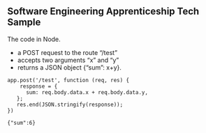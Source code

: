 ## Software Engineering Apprenticeship Tech Sample

The code in Node.

* a POST request to the route “/test”
* accepts two arguments “x” and “y” 
* returns a JSON object {“sum”: x+y}. 


```
app.post('/test', function (req, res) {
    response = {
      sum: req.body.data.x + req.body.data.y,
   };
   res.end(JSON.stringify(response));
})
```

```
{"sum":6}
```